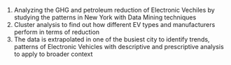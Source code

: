 1. Analyzing the GHG and petroleum reduction of Electronic Vechiles by studying the patterns in New York with Data Mining techniques
2. Cluster analysis to find out how different EV types and manufacturers perform in terms of reduction
3. The data is extrapolated in one of the busiest city to identify trends, patterns of Electronic Vehicles with descriptive and prescriptive analysis to apply to broader context 
